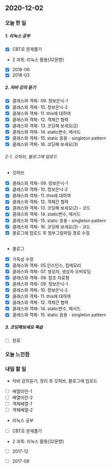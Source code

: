 2020-12-02
--

### 오늘 한 일
##### 1. 리눅스 공부

- [x] CBT로 문제풀기
 - 2 과목: 리눅스 활용(32문항)<br>
  - [x] 2018-06
  - [x] 2018-03

##### 2. 자바 강의 듣기

- [x] 클래스와 객체- 09. 정보은닉-1
- [x] 클래스와 객체- 10. 정보은닉-2
- [x] 클래스와 객체- 11. this에 대하여
- [x] 클래스와 객체- 12. 객체간 협력
- [x] 클래스와 객체- 13. 코딩해 보세요(2)
- [x] 클래스와 객체- 14. static변수, 메서드
- [x] 클래스와 객체- 15. static 응용 - singleton pattern
- [x] 클래스와 객체- 16. 코딩해 보세요(3)

###### 2-1. 깃허브, 블로그에 업로드
- 깃허브
- [x] 클래스와 객체- 09. 정보은닉-1
- [x] 클래스와 객체- 10. 정보은닉-2
- [x] 클래스와 객체- 11. this에 대하여
- [x] 클래스와 객체- 12. 객체간 협력
- [x] 클래스와 객체- 13. 코딩해 보세요(2) - 코드
- [x] 클래스와 객체- 14. static변수, 메서드
- [x] 클래스와 객체- 15. static 응용 - singleton pattern
- [x] 클래스와 객체- 16. 코딩해 보세요(3) -  코드
- [x] 블로그에 업로드 후 첨부그림파일 경로 수정<br><br>
- 블로그
- [x] 가독성 수정
- [x] 클래스와 객체- 05.인스턴스, 힙메모리
- [x] 클래스와 객체- 07. 생성자, 생성자 오버로딩
- [x] 클래스와 객체- 08. 참조 자료형
- [x] 클래스와 객체- 09. 정보은닉-1
- [x] 클래스와 객체- 10. 정보은닉-2
- [x] 클래스와 객체- 11. this에 대하여
- [x] 클래스와 객체- 12. 객체간 협력
- [x] 클래스와 객체- 14. static변수, 메서드
- [x] 클래스와 객체- 15. static 응용 - singleton pattern

##### 3. 코딩해보세요 복습

- [ ] 완료

### 오늘 느낀점

### 내일 할 일
* 자바 강의듣기, 정리 후 깃허브, 블로그에 업로드

- [ ] 배열이란-1
- [ ] 배열이란-2
- [ ] 객체배열-1
- [ ] 객체배열-2

* 리눅스 공부
- [ ] CBT로 문제풀기
 - 2 과목: 리눅스 활용(32문항)<br>
  - [ ] 2017-12
  - [ ] 2017-09




